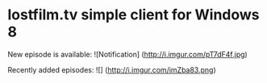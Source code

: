 lostfilm.tv simple client for Windows 8
====================

New episodе is available:
![Notification] (http://i.imgur.com/pT7dF4f.jpg)

Recently added episodеs:
![] (http://i.imgur.com/imZba83.png)


